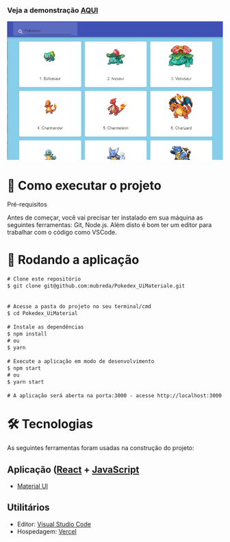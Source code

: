 ### Veja a demonstração [AQUI](https://pokedex-ui-material.vercel.app/)

<img src="https://github.com/mubreda/Pokedex_UiMaterial/blob/main/public/Capture.jpg">


# 🚀 Como executar o projeto

Pré-requisitos

Antes de começar, você vai precisar ter instalado em sua máquina as seguintes ferramentas: Git, Node.js. Além disto é bom ter um editor para trabalhar com o código como VSCode.

# 🧭 Rodando a aplicação
```
# Clone este repositório
$ git clone git@github.com:mubreda/Pokedex_UiMateriale.git


# Acesse a pasta do projeto no seu terminal/cmd
$ cd Pokedex_UiMaterial

# Instale as dependências
$ npm install
# ou
$ yarn

# Execute a aplicação em modo de desenvolvimento
$ npm start
# ou
$ yarn start

# A aplicação será aberta na porta:3000 - acesse http://localhost:3000
```
# 🛠 Tecnologias

As seguintes ferramentas foram usadas na construção do projeto:

## Aplicação ([React](https://reactjs.org/) + [JavaScript](https://www.javascript.com/) 
- [Material UI](https://material-ui.com/pt/)

## Utilitários

- Editor: [Visual Studio Code](https://code.visualstudio.com/)
- Hospedagem: [Vercel](https://vercel.com/dashboard)
